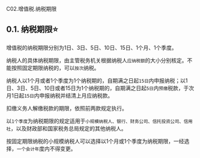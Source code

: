 C02.增值税.纳税期限

## 0.1. 纳税期限:star: 

增值税的纳税期限分别为1日、3日、5日、10日、15日、1个月、1个季度。

纳税人的具体纳税期限，由主管税务机关根据纳税人`应纳税额`的大小分别核定。不能按照固定期限纳税的，可以`按次`纳税。

纳税人以1个月或者1个季度为1个纳税期的，自期满之日起`15日`内申报纳税；以1日、3日、5日、10日或者15日为1个纳税期的，自期满之日起`5日`内`预缴`税款，于次月1日起`15日`内申报纳税并结清上月应纳税款。

扣缴义务人解缴税款的期限，依照前两款规定执行。

以`1个季度`为纳税期限的规定适用于`小规模纳税人、银行、财务公司、信托投资公司、信用社`，以及财政部和国家税务总局规定的其他纳税人。

按固定期限纳税的小规模纳税人可以选择以1个月或1个季度为纳税期限，一经选择，`一个会计年`度内不得变更。

